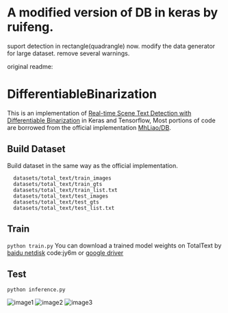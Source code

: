 # A modified version of DB in keras by ruifeng.
suport detection in rectangle(quadrangle) now.
modify the data generator for large dataset.
remove several warnings.

original readme:
# DifferentiableBinarization
This is an implementation of [Real-time Scene Text Detection with Differentiable Binarization](https://arxiv.org/abs/1911.08947) in Keras and Tensorflow,
Most portions of code are borrowed from the official implementation [MhLiao/DB](https://github.com/MhLiao/DB).

## Build Dataset
Build dataset in the same way as the official implementation.
```
  datasets/total_text/train_images
  datasets/total_text/train_gts
  datasets/total_text/train_list.txt
  datasets/total_text/test_images
  datasets/total_text/test_gts
  datasets/total_text/test_list.txt
```

## Train
`python train.py`
You can download a trained model weights on TotalText by [baidu netdisk](https://pan.baidu.com/s/1SGKgI6pMuGvUb8RlHePQxA) code:jy6m or [google driver](https://drive.google.com/open?id=1ausCBrADzlhqoo6viuWP_e_zYdiqUKA7)

## Test
`python inference.py`

![image1](test/img192.jpg) 
![image2](test/img795.jpg)
![image3](test/img1095.jpg)

